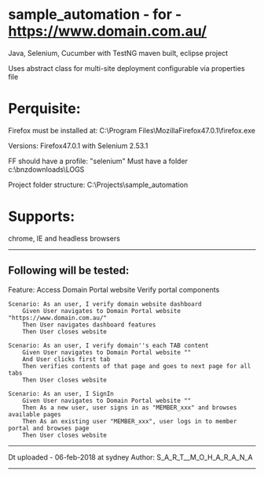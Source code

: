 # sample_automation - for - https://www.domain.com.au/

Java, Selenium, Cucumber with TestNG 
maven built, eclipse project

Uses abstract class for multi-site deployment
configurable via properties file

# Perquisite:
Firefox must be installed at:
C:\Program Files\MozillaFirefox47.0.1\firefox.exe

Versions: Firefox47.0.1 with Selenium 2.53.1

FF should have a profile: "selenium"
Must have a folder c:\bnzdownloads\LOGS

Project folder structure: C:\Projects\sample_automation

# Supports:
chrome, IE and headless browsers

------------------------------------------
Following will be tested:
------------------------------------------

Feature: Access Domain Portal website
	Verify portal components

	Scenario: As an user, I verify domain website dashboard
		Given User navigates to Domain Portal website "https://www.domain.com.au/"
		Then User navigates dashboard features
		Then User closes website

	Scenario: As an user, I verify domain''s each TAB content
		Given User navigates to Domain Portal website ""
		And User clicks first tab
		Then verifies contents of that page and goes to next page for all tabs
		Then User closes website
		
	Scenario: As an user, I SignIn
		Given User navigates to Domain Portal website ""
		Then As a new user, user signs in as "MEMBER_xxx" and browses available pages
		Then As an existing user "MEMBER_xxx", user logs in to member portal and browses page
		Then User closes website
		
------------------------------------------

Dt uploaded - 06-feb-2018 at sydney
Author: S_A_R_T__M_O_H_A_R_A_N_A

------------------------------------------
